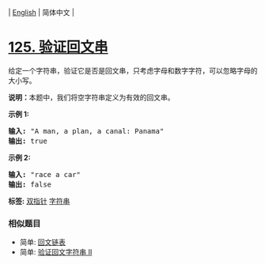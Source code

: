 | [English](README_EN.md) | 简体中文 |

# [125. 验证回文串](https://leetcode-cn.com/problems/valid-palindrome)
<p>给定一个字符串，验证它是否是回文串，只考虑字母和数字字符，可以忽略字母的大小写。</p>

<p><strong>说明：</strong>本题中，我们将空字符串定义为有效的回文串。</p>

<p><strong>示例 1:</strong></p>

<pre><strong>输入:</strong> &quot;A man, a plan, a canal: Panama&quot;
<strong>输出:</strong> true
</pre>

<p><strong>示例 2:</strong></p>

<pre><strong>输入:</strong> &quot;race a car&quot;
<strong>输出:</strong> false
</pre>

**标签:**  [双指针](https://leetcode-cn.com/tag/two-pointers) [字符串](https://leetcode-cn.com/tag/string) 
 ### 相似题目
- 简单:	[回文链表](https://leetcode-cn.com/problems/palindrome-linked-list) 
- 简单:	[验证回文字符串 Ⅱ](https://leetcode-cn.com/problems/valid-palindrome-ii) 
